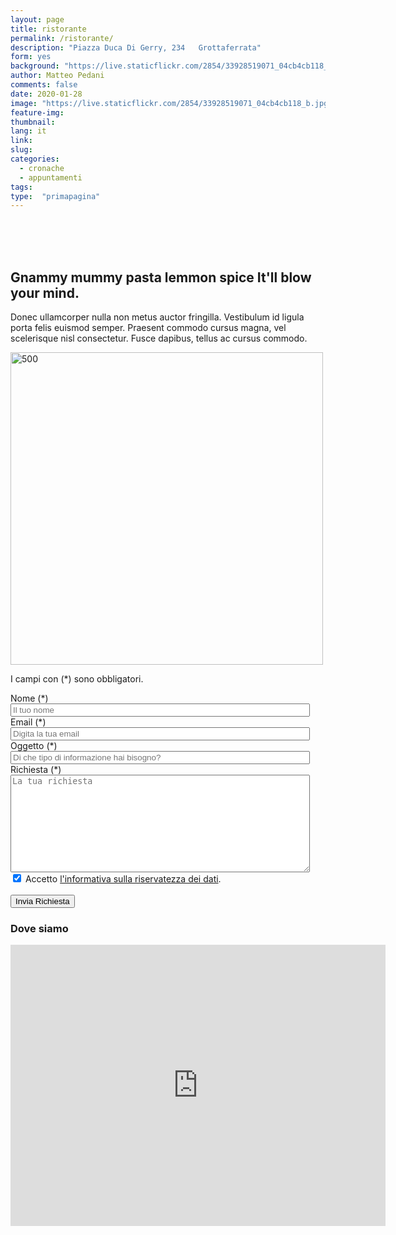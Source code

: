 ```yaml
---
layout: page
title: ristorante
permalink: /ristorante/
description: "Piazza Duca Di Gerry, 234   Grottaferrata"
form: yes
background: "https://live.staticflickr.com/2854/33928519071_04cb4cb118_b.jpg"
author: Matteo Pedani
comments: false
date: 2020-01-28 
image: "https://live.staticflickr.com/2854/33928519071_04cb4cb118_b.jpg"
feature-img: 
thumbnail: 
lang: it
link: 
slug: 
categories:
  - cronache
  - appuntamenti
tags:
type:  "primapagina"
---
```



<div class="container">



<div class="clearfix"></div>
<br /><br /><br />

  <div class="row featurette">
          <div class="col-md-7">
            <h2 class="featurette-heading">Gnammy mummy pasta lemmon spice <span class="text-muted">It'll blow your mind.</span></h2>
            <p class="lead">Donec ullamcorper nulla non metus auctor fringilla. Vestibulum id ligula porta felis euismod semper. Praesent commodo cursus magna, vel scelerisque nisl consectetur. Fusce dapibus, tellus ac cursus commodo.</p>
          </div>
          <div class="col-md-5">
            <img class="featurette-image img-fluid mx-auto" data-src="holder.js/500x500/auto" alt="500" style="width: 500px; " src="{{page.image}}" data-holder-rendered="true">
          </div>
        </div>
                    <form id="contact">
                                 
<p class="info_form">I campi con  <span class="asterisco">(*)</span> sono obbligatori.</p>
                                  <label for="nome">Nome <span class="asterisco">(*)</span></label>
                                  <input type="text" name="nome" id="nome"  placeholder="Il tuo nome"  style="width:95%;" />
                                  <label for="Email">Email <span class="asterisco">(*)</span></label>
                                  <input type="text" name="email" id="email"  placeholder="Digita la tua email"  style="width:95%;" />
                                  <label for="oggetto">Oggetto <span class="asterisco">(*)</span></label>
                                  <input type="text"  name="oggetto" id="oggetto"  placeholder="Di che tipo di informazione hai bisogno?"  style="width:95%;"  />
                                  <label for="messaggio">Richiesta <span class="asterisco">(*)</span></label>
                                  <textarea cols="50" rows="10" name="messaggio" id="messaggio"  placeholder="La tua richiesta" style="width:95%;" ></textarea>
                                  <br />
                                  <input type="checkbox" name="informativa" id="informativa" value="informativa" checked="checked"/> Accetto <a href="#" 
                                    title="leggi la nostra informativa" class="informativa_link">l'informativa sulla riservatezza dei dati</a>.<br />
                                  <input type="text" id="fred" name="fred" style="display:none;"/>
                    			  <br />
                                  <input class="btn" type="button" id="bottone-contact" value="Invia Richiesta" />
                               </form>
    


</div>


### Dove siamo

<iframe src="https://www.google.com/maps/embed?pb=!1m14!1m8!1m3!1d1727.002043068993!2d12.678806!3d41.809969!3m2!1i1024!2i768!4f13.1!3m3!1m2!1s0x0%3A0xe7da4fbbb48a8264!2sIl%20Torchio!5e1!3m2!1sit!2sit!4v1582194859134!5m2!1sit!2sit" width="600" height="450" frameborder="0" style="border:0;" allowfullscreen=""></iframe>
